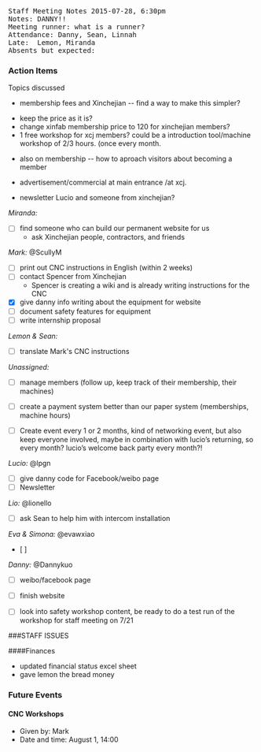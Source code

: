 <pre>
Staff Meeting Notes 2015-07-28, 6:30pm
Notes: DANNY!!
Meeting runner: what is a runner?
Attendance: Danny, Sean, Linnah
Late:  Lemon, Miranda
Absents but expected: 
</pre>

### Action Items

Topics discussed
* membership fees and Xinchejian -- find a way to make this simpler?
- keep the price as it is?
- change xinfab membership price to 120 for xinchejian members?
- 1 free workshop for xcj members? could be a introduction tool/machine workshop of 2/3 hours. (once every month.

* also on membership -- how to aproach visitors about becoming a member
- advertisement/commercial at main entrance /at xcj.

* newsletter
Lucio and someone from xinchejian?





*Miranda:*
- [ ] find someone who can build our permanent website for us
  * ask Xinchejian people, contractors, and friends 
  
*Mark:* @ScullyM
- [ ] print out CNC instructions in English (within 2 weeks)
- [ ] contact Spencer from Xinchejian
  * Spencer is creating a wiki and is already writing instructions for the CNC
- [x] give danny info writing about the equipment for website
- [ ] document safety features for equipment
- [ ] write internship proposal
 
*Lemon & Sean:*
- [ ] translate Mark's CNC instructions

*Unassigned:*
- [ ] manage members (follow up, keep track of their membership, their machines)
- [ ] create a payment system better than our paper system (memberships, machine hours)
- [ ] Create event every 1 or 2 months, kind of networking event, but also keep everyone involved, maybe in combination with lucio’s returning, so every month? lucio’s welcome back party every month?!


*Lucio:* @lpgn
- [ ] give danny code for Facebook/weibo page
- [ ] Newsletter

*Lio:* @lionello
- [ ] ask Sean to help him with intercom installation

*Eva & Simona:* @evawxiao
- [ ] 

*Danny:* @Dannykuo
- [ ] weibo/facebook page
- [ ] finish website
- [ ] look into safety workshop content, be ready to do a test run of the workshop for staff meeting on 7/21  




###STAFF ISSUES

####Finances

* updated financial status excel sheet
* gave lemon the bread money



### Future Events

#### CNC Workshops

* Given by: Mark
* Date and time: August 1, 14:00
